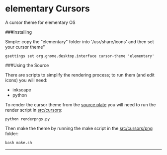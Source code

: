 elementary Cursors
==================

A cursor theme for elementary OS


###Installing 

Simple: copy the "elementary" folder into '/usr/share/icons' and then set your cursor theme"

    gsettings set org.gnome.desktop.interface cursor-theme 'elementary'


###Using the Source

There are scripts to simplify the rendering process; to run them (and edit icons) you will need:

 * inkscape
 * python

To render the cursor theme from the [source plate](src/cursors/elementary.svg) you will need to run the render script in [src/cursors](src/cursors):

    python renderpngs.py

Then make the theme by running the make script in the [src/cursors/png](src/cursors/png) folder:

    bash make.sh

-----------